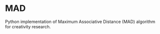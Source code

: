 # MAD
Python implementation of Maximum Associative Distance (MAD) algorithm for creativity research.
